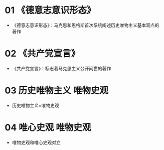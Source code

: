 # 01 《德意志意识形态》

* 《德意志意识形态》：马克思和恩格斯首次系统阐述历史唯物主义基本观点的著作



# 02 《共产党宣言》

* 《共产党宣言》：标志着马克思主义公开问世的著作



# 03 历史唯物主义 唯物史观

* 历史唯物主义=唯物史观



# 04 唯心史观 唯物史观

* 唯物史观和唯心史观对立



